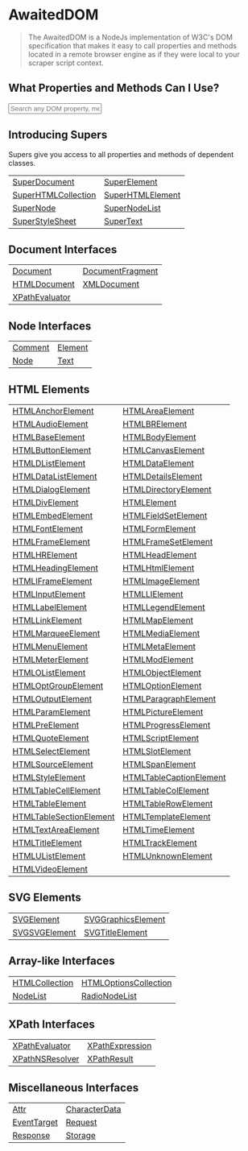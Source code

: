 # AwaitedDOM

> The AwaitedDOM is a NodeJs implementation of W3C's DOM specification that makes it easy to call properties and methods located in a remote browser engine as if they were local to your scraper script context.

## What Properties and Methods Can I Use?

<div>
  <input type="text" placeholder="Search any DOM property, method, or interface..." />
</div>

## Introducing Supers

Supers give you access to all properties and methods of dependent classes.

 |   |   | 
 | --- | --- | 
 | [SuperDocument](/docs/awaited-dom/super-document) | [SuperElement](/docs/awaited-dom/super-element)
[SuperHTMLCollection](/docs/awaited-dom/super-html-collection) | [SuperHTMLElement](/docs/awaited-dom/super-html-element)
[SuperNode](/docs/awaited-dom/super-node) | [SuperNodeList](/docs/awaited-dom/super-node-list)
[SuperStyleSheet](/docs/awaited-dom/super-style-sheet) | [SuperText](/docs/awaited-dom/super-text) | 


## Document Interfaces

 |   |   | 
 | --- | --- | 
 | [Document](/docs/awaited-dom/document) | [DocumentFragment](/docs/awaited-dom/document-fragment)
[HTMLDocument](/docs/awaited-dom/html-document) | [XMLDocument](/docs/awaited-dom/xml-document)
[XPathEvaluator](/docs/awaited-dom/x-path-evaluator) |  | 


## Node Interfaces

 |   |   | 
 | --- | --- | 
 | [Comment](/docs/awaited-dom/comment) | [Element](/docs/awaited-dom/element)
[Node](/docs/awaited-dom/node) | [Text](/docs/awaited-dom/text) | 


## HTML Elements

 |   |   | 
 | --- | --- | 
 | [HTMLAnchorElement](/docs/awaited-dom/html-anchor-element) | [HTMLAreaElement](/docs/awaited-dom/html-area-element)
[HTMLAudioElement](/docs/awaited-dom/html-audio-element) | [HTMLBRElement](/docs/awaited-dom/htmlbr-element)
[HTMLBaseElement](/docs/awaited-dom/html-base-element) | [HTMLBodyElement](/docs/awaited-dom/html-body-element)
[HTMLButtonElement](/docs/awaited-dom/html-button-element) | [HTMLCanvasElement](/docs/awaited-dom/html-canvas-element)
[HTMLDListElement](/docs/awaited-dom/htmld-list-element) | [HTMLDataElement](/docs/awaited-dom/html-data-element)
[HTMLDataListElement](/docs/awaited-dom/html-data-list-element) | [HTMLDetailsElement](/docs/awaited-dom/html-details-element)
[HTMLDialogElement](/docs/awaited-dom/html-dialog-element) | [HTMLDirectoryElement](/docs/awaited-dom/html-directory-element)
[HTMLDivElement](/docs/awaited-dom/html-div-element) | [HTMLElement](/docs/awaited-dom/html-element)
[HTMLEmbedElement](/docs/awaited-dom/html-embed-element) | [HTMLFieldSetElement](/docs/awaited-dom/html-field-set-element)
[HTMLFontElement](/docs/awaited-dom/html-font-element) | [HTMLFormElement](/docs/awaited-dom/html-form-element)
[HTMLFrameElement](/docs/awaited-dom/html-frame-element) | [HTMLFrameSetElement](/docs/awaited-dom/html-frame-set-element)
[HTMLHRElement](/docs/awaited-dom/htmlhr-element) | [HTMLHeadElement](/docs/awaited-dom/html-head-element)
[HTMLHeadingElement](/docs/awaited-dom/html-heading-element) | [HTMLHtmlElement](/docs/awaited-dom/html-html-element)
[HTMLIFrameElement](/docs/awaited-dom/htmli-frame-element) | [HTMLImageElement](/docs/awaited-dom/html-image-element)
[HTMLInputElement](/docs/awaited-dom/html-input-element) | [HTMLLIElement](/docs/awaited-dom/htmlli-element)
[HTMLLabelElement](/docs/awaited-dom/html-label-element) | [HTMLLegendElement](/docs/awaited-dom/html-legend-element)
[HTMLLinkElement](/docs/awaited-dom/html-link-element) | [HTMLMapElement](/docs/awaited-dom/html-map-element)
[HTMLMarqueeElement](/docs/awaited-dom/html-marquee-element) | [HTMLMediaElement](/docs/awaited-dom/html-media-element)
[HTMLMenuElement](/docs/awaited-dom/html-menu-element) | [HTMLMetaElement](/docs/awaited-dom/html-meta-element)
[HTMLMeterElement](/docs/awaited-dom/html-meter-element) | [HTMLModElement](/docs/awaited-dom/html-mod-element)
[HTMLOListElement](/docs/awaited-dom/htmlo-list-element) | [HTMLObjectElement](/docs/awaited-dom/html-object-element)
[HTMLOptGroupElement](/docs/awaited-dom/html-opt-group-element) | [HTMLOptionElement](/docs/awaited-dom/html-option-element)
[HTMLOutputElement](/docs/awaited-dom/html-output-element) | [HTMLParagraphElement](/docs/awaited-dom/html-paragraph-element)
[HTMLParamElement](/docs/awaited-dom/html-param-element) | [HTMLPictureElement](/docs/awaited-dom/html-picture-element)
[HTMLPreElement](/docs/awaited-dom/html-pre-element) | [HTMLProgressElement](/docs/awaited-dom/html-progress-element)
[HTMLQuoteElement](/docs/awaited-dom/html-quote-element) | [HTMLScriptElement](/docs/awaited-dom/html-script-element)
[HTMLSelectElement](/docs/awaited-dom/html-select-element) | [HTMLSlotElement](/docs/awaited-dom/html-slot-element)
[HTMLSourceElement](/docs/awaited-dom/html-source-element) | [HTMLSpanElement](/docs/awaited-dom/html-span-element)
[HTMLStyleElement](/docs/awaited-dom/html-style-element) | [HTMLTableCaptionElement](/docs/awaited-dom/html-table-caption-element)
[HTMLTableCellElement](/docs/awaited-dom/html-table-cell-element) | [HTMLTableColElement](/docs/awaited-dom/html-table-col-element)
[HTMLTableElement](/docs/awaited-dom/html-table-element) | [HTMLTableRowElement](/docs/awaited-dom/html-table-row-element)
[HTMLTableSectionElement](/docs/awaited-dom/html-table-section-element) | [HTMLTemplateElement](/docs/awaited-dom/html-template-element)
[HTMLTextAreaElement](/docs/awaited-dom/html-text-area-element) | [HTMLTimeElement](/docs/awaited-dom/html-time-element)
[HTMLTitleElement](/docs/awaited-dom/html-title-element) | [HTMLTrackElement](/docs/awaited-dom/html-track-element)
[HTMLUListElement](/docs/awaited-dom/htmlu-list-element) | [HTMLUnknownElement](/docs/awaited-dom/html-unknown-element)
[HTMLVideoElement](/docs/awaited-dom/html-video-element) |  | 


## SVG Elements

 |   |   | 
 | --- | --- | 
 | [SVGElement](/docs/awaited-dom/svg-element) | [SVGGraphicsElement](/docs/awaited-dom/svg-graphics-element)
[SVGSVGElement](/docs/awaited-dom/svgsvg-element) | [SVGTitleElement](/docs/awaited-dom/svg-title-element) | 


## Array-like Interfaces

 |   |   | 
 | --- | --- | 
 | [HTMLCollection](/docs/awaited-dom/html-collection) | [HTMLOptionsCollection](/docs/awaited-dom/html-options-collection)
[NodeList](/docs/awaited-dom/node-list) | [RadioNodeList](/docs/awaited-dom/radio-node-list) | 


## XPath Interfaces

 |   |   | 
 | --- | --- | 
 | [XPathEvaluator](/docs/awaited-dom/x-path-evaluator) | [XPathExpression](/docs/awaited-dom/x-path-expression)
[XPathNSResolver](/docs/awaited-dom/x-path-ns-resolver) | [XPathResult](/docs/awaited-dom/x-path-result) | 


## Miscellaneous Interfaces

 |   |   | 
 | --- | --- | 
 | [Attr](/docs/awaited-dom/attr) | [CharacterData](/docs/awaited-dom/character-data)
[EventTarget](/docs/awaited-dom/event-target) | [Request](/docs/awaited-dom/request)
[Response](/docs/awaited-dom/response) | [Storage](/docs/awaited-dom/storage) | 

